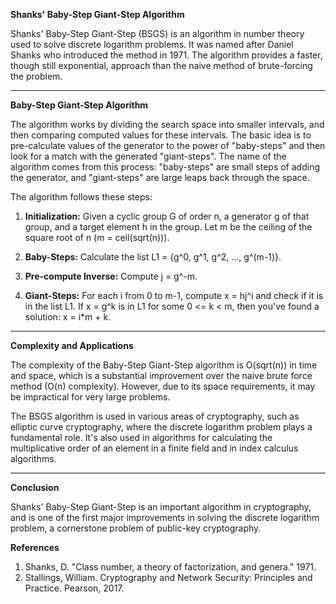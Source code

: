 **Shanks' Baby-Step Giant-Step Algorithm**

Shanks' Baby-Step Giant-Step (BSGS) is an algorithm in number theory used to solve discrete logarithm problems. It was named after Daniel Shanks who introduced the method in 1971. The algorithm provides a faster, though still exponential, approach than the naive method of brute-forcing the problem.

---

**Baby-Step Giant-Step Algorithm**

The algorithm works by dividing the search space into smaller intervals, and then comparing computed values for these intervals. The basic idea is to pre-calculate values of the generator to the power of "baby-steps" and then look for a match with the generated "giant-steps". The name of the algorithm comes from this process: "baby-steps" are small steps of adding the generator, and "giant-steps" are large leaps back through the space.

The algorithm follows these steps:

1. **Initialization:** Given a cyclic group G of order n, a generator g of that group, and a target element h in the group. Let m be the ceiling of the square root of n (m = ceil(sqrt(n))).

2. **Baby-Steps:** Calculate the list L1 = {g^0, g^1, g^2, ..., g^(m-1)}.

3. **Pre-compute Inverse:** Compute j = g^-m.

4. **Giant-Steps:** For each i from 0 to m-1, compute x = hj^i and check if it is in the list L1. If x = g^k is in L1 for some 0 <= k < m, then you've found a solution: x = i*m + k.

---

**Complexity and Applications**

The complexity of the Baby-Step Giant-Step algorithm is O(sqrt(n)) in time and space, which is a substantial improvement over the naive brute force method (O(n) complexity). However, due to its space requirements, it may be impractical for very large problems.

The BSGS algorithm is used in various areas of cryptography, such as elliptic curve cryptography, where the discrete logarithm problem plays a fundamental role. It's also used in algorithms for calculating the multiplicative order of an element in a finite field and in index calculus algorithms.

---

**Conclusion**

Shanks' Baby-Step Giant-Step is an important algorithm in cryptography, and is one of the first major improvements in solving the discrete logarithm problem, a cornerstone problem of public-key cryptography.

**References**
1. Shanks, D. "Class number, a theory of factorization, and genera." 1971.
2. Stallings, William. Cryptography and Network Security: Principles and Practice. Pearson, 2017.